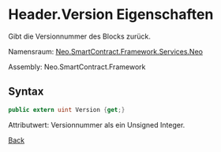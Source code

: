 # Header.Version Eigenschaften

Gibt die Versionnummer des Blocks zurück.

Namensraum: [Neo.SmartContract.Framework.Services.Neo](../../neo.md)

Assembly: Neo.SmartContract.Framework

## Syntax

```c#
public extern uint Version {get;}
```

Attributwert: Versionnummer als ein Unsigned Integer.



[Back](../header.md)
